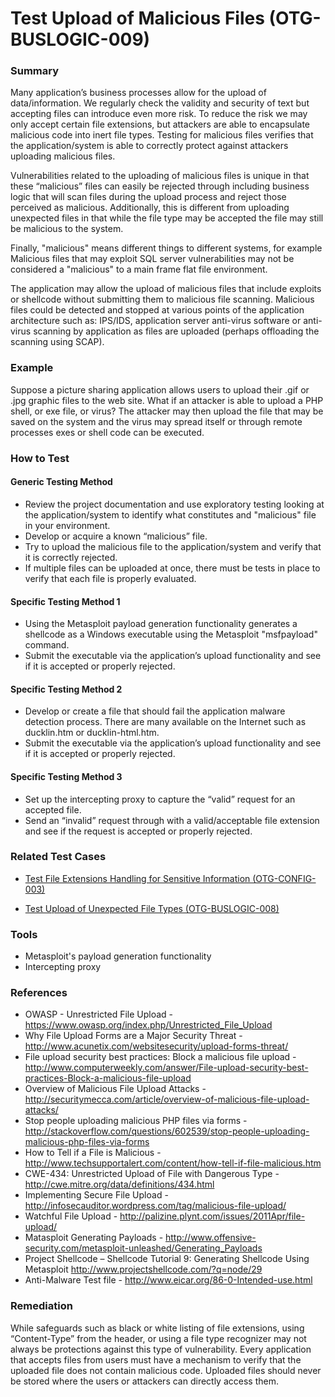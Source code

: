 # Test Upload of Malicious Files (OTG-BUSLOGIC-009)


### Summary

Many application’s business processes allow for the upload of data/information. We regularly check the validity and security of text but accepting files can introduce even more risk. To reduce the risk we may only accept certain file extensions, but attackers are able to encapsulate malicious code into inert file types. Testing for malicious files verifies that the application/system is able to correctly protect against attackers uploading malicious files.


Vulnerabilities related to the uploading of malicious files is unique in that these “malicious” files can easily be rejected through including business logic that will scan files during the upload process and reject those perceived as malicious. Additionally, this is different from uploading unexpected files in that while the file type may be accepted the file may still be malicious to the system.


Finally, "malicious" means different things to different systems, for example Malicious files that may exploit SQL server vulnerabilities may not be considered a "malicious" to a main frame flat file environment.


The application may allow the upload of malicious files that include exploits or shellcode without submitting them to malicious file scanning. Malicious files could be detected and stopped at various points of the application architecture such as: IPS/IDS, application server anti-virus software or anti-virus scanning by application as files are uploaded (perhaps offloading the scanning using SCAP).


### Example

Suppose a picture sharing application allows users to upload their .gif or .jpg graphic files to the web site. What if an attacker is able to upload a PHP shell, or exe file, or virus? The attacker may then upload the file that may be saved on the system and the virus may spread itself or through remote processes exes or shell code can be executed.


### How to Test

#### Generic Testing Method

* Review the project documentation and use exploratory testing looking at the application/system to identify what constitutes and "malicious" file in your environment.
* Develop or acquire a known “malicious” file.
* Try to upload the malicious file to the application/system and verify that it is correctly rejected.
* If multiple files can be uploaded at once, there must be tests in place to verify that each file is properly evaluated.


#### Specific Testing Method 1

* Using the Metasploit payload generation functionality generates a shellcode as a Windows executable using the Metasploit "msfpayload" command.
* Submit the executable via the application’s upload functionality and see if it is accepted or properly rejected.


#### Specific Testing Method 2

* Develop or create a file that should fail the application malware detection process. There are many available on the Internet such as ducklin.htm or ducklin-html.htm.
* Submit the executable via the application’s upload functionality and see if it is accepted or properly rejected.


#### Specific Testing Method 3

* Set up the intercepting proxy to capture the “valid” request for an accepted file.
* Send an “invalid” request through with a valid/acceptable file extension and see if the  request is accepted or properly rejected.


### Related Test Cases

* [ Test File Extensions Handling for Sensitive Information (OTG-CONFIG-003) ](https://www.owasp.org/index.php/Test_File_Extensions_Handling_for_Sensitive_Information_%28OTG-CONFIG-003%29)

* [ Test Upload of Unexpected File Types (OTG-BUSLOGIC-008)](https://www.owasp.org/index.php/Test_Upload_of_Malicious_Files_%28OTG-BUSLOGIC-009%29)


### Tools

* Metasploit's payload generation functionality
* Intercepting proxy


### References

* OWASP - Unrestricted File Upload - https://www.owasp.org/index.php/Unrestricted_File_Upload
* Why File Upload Forms are a Major Security Threat - http://www.acunetix.com/websitesecurity/upload-forms-threat/
* File upload security best practices: Block a malicious file upload - http://www.computerweekly.com/answer/File-upload-security-best-practices-Block-a-malicious-file-upload
* Overview of Malicious File Upload Attacks - http://securitymecca.com/article/overview-of-malicious-file-upload-attacks/
* Stop people uploading malicious PHP files via forms - http://stackoverflow.com/questions/602539/stop-people-uploading-malicious-php-files-via-forms
* How to Tell if a File is Malicious - http://www.techsupportalert.com/content/how-tell-if-file-malicious.htm
* CWE-434: Unrestricted Upload of File with Dangerous Type - http://cwe.mitre.org/data/definitions/434.html
* Implementing Secure File Upload - http://infosecauditor.wordpress.com/tag/malicious-file-upload/
* Watchful File Upload - http://palizine.plynt.com/issues/2011Apr/file-upload/
* Matasploit Generating Payloads - http://www.offensive-security.com/metasploit-unleashed/Generating_Payloads
* Project Shellcode – Shellcode Tutorial 9: Generating Shellcode Using Metasploit http://www.projectshellcode.com/?q=node/29
* Anti-Malware Test file - http://www.eicar.org/86-0-Intended-use.html


### Remediation

While safeguards such as black or white listing of file extensions, using “Content-Type” from the header, or using a file type recognizer may not always be protections against this type of vulnerability. Every application that accepts files from users must have a mechanism to verify that the uploaded file does not contain malicious code. Uploaded files should never be stored where the users or attackers can directly access them.
